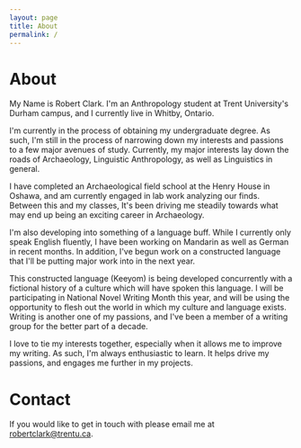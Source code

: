 ```yaml
---
layout: page
title: About
permalink: /
---
```

# About

My Name is Robert Clark. I'm an Anthropology student at Trent University's Durham campus, and I currently live in Whitby, Ontario.

I'm currently in the process of obtaining my undergraduate degree. As such, I'm still in the process of narrowing down my interests and passions to a few major avenues of study. Currently, my major interests lay down the roads of Archaeology, Linguistic Anthropology, as well as Linguistics in general.

I have completed an Archaeological field school at the Henry House in Oshawa, and am currently engaged in lab work analyzing our finds. Between this and my classes, It's been driving me steadily towards what may end up being an exciting career in Archaeology.

I'm also developing into something of a language buff. While I currently only speak English fluently, I have been working on Mandarin as well as German in recent months. In addition, I've begun work on a constructed language that I'll be putting major work into in the next year. 

This constructed language (Keeyom) is being developed concurrently with a fictional history of a culture which will have spoken this language. I will be participating in National Novel Writing Month this year, and will be using the opportunity to flesh out the world in which my culture and language exists. Writing is another one of my passions, and I've been a member of a writing group for the better part of a decade.

I love to tie my interests together, especially when it allows me to improve my writing. As such, I'm always enthusiastic to learn. It helps drive my passions, and engages me further in my projects.

# Contact

If you would like to get in touch with please email me at [robertclark@trentu.ca][1].

[1]: mailto:robertclark@trentu.ca
